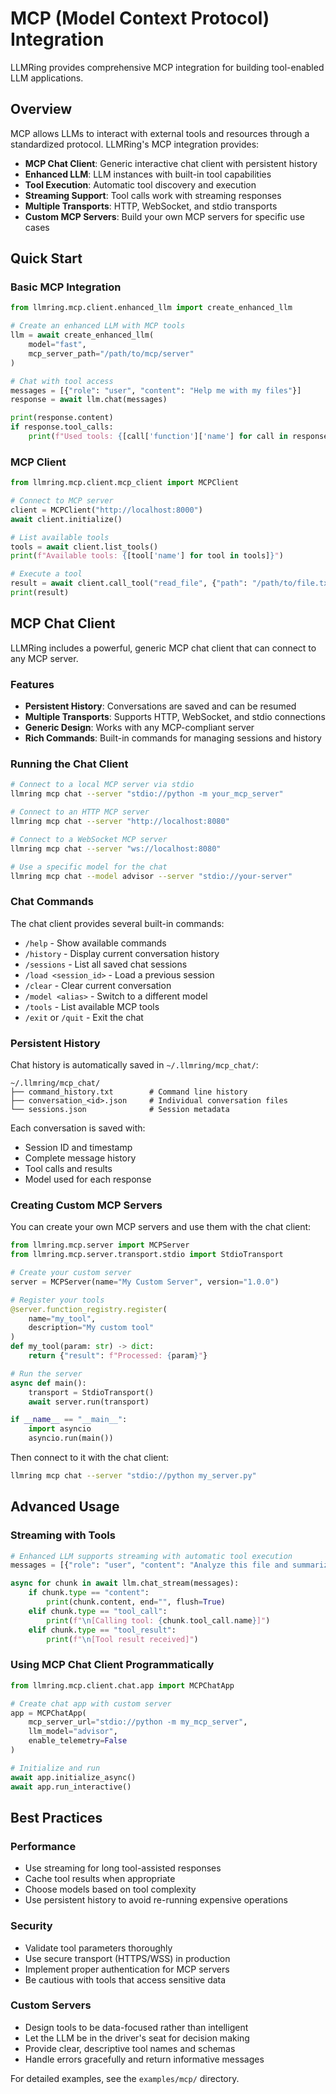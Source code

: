 # MCP (Model Context Protocol) Integration

LLMRing provides comprehensive MCP integration for building tool-enabled LLM applications.

## Overview

MCP allows LLMs to interact with external tools and resources through a standardized protocol. LLMRing's MCP integration provides:

- **MCP Chat Client**: Generic interactive chat client with persistent history
- **Enhanced LLM**: LLM instances with built-in tool capabilities
- **Tool Execution**: Automatic tool discovery and execution
- **Streaming Support**: Tool calls work with streaming responses
- **Multiple Transports**: HTTP, WebSocket, and stdio transports
- **Custom MCP Servers**: Build your own MCP servers for specific use cases

## Quick Start

### Basic MCP Integration

```python
from llmring.mcp.client.enhanced_llm import create_enhanced_llm

# Create an enhanced LLM with MCP tools
llm = await create_enhanced_llm(
    model="fast",
    mcp_server_path="/path/to/mcp/server"
)

# Chat with tool access
messages = [{"role": "user", "content": "Help me with my files"}]
response = await llm.chat(messages)

print(response.content)
if response.tool_calls:
    print(f"Used tools: {[call['function']['name'] for call in response.tool_calls]}")
```

### MCP Client

```python
from llmring.mcp.client.mcp_client import MCPClient

# Connect to MCP server
client = MCPClient("http://localhost:8000")
await client.initialize()

# List available tools
tools = await client.list_tools()
print(f"Available tools: {[tool['name'] for tool in tools]}")

# Execute a tool
result = await client.call_tool("read_file", {"path": "/path/to/file.txt"})
print(result)
```

## MCP Chat Client

LLMRing includes a powerful, generic MCP chat client that can connect to any MCP server.

### Features

- **Persistent History**: Conversations are saved and can be resumed
- **Multiple Transports**: Supports HTTP, WebSocket, and stdio connections
- **Generic Design**: Works with any MCP-compliant server
- **Rich Commands**: Built-in commands for managing sessions and history

### Running the Chat Client

```bash
# Connect to a local MCP server via stdio
llmring mcp chat --server "stdio://python -m your_mcp_server"

# Connect to an HTTP MCP server
llmring mcp chat --server "http://localhost:8080"

# Connect to a WebSocket MCP server
llmring mcp chat --server "ws://localhost:8080"

# Use a specific model for the chat
llmring mcp chat --model advisor --server "stdio://your-server"
```

### Chat Commands

The chat client provides several built-in commands:

- `/help` - Show available commands
- `/history` - Display current conversation history
- `/sessions` - List all saved chat sessions
- `/load <session_id>` - Load a previous session
- `/clear` - Clear current conversation
- `/model <alias>` - Switch to a different model
- `/tools` - List available MCP tools
- `/exit` or `/quit` - Exit the chat

### Persistent History

Chat history is automatically saved in `~/.llmring/mcp_chat/`:

```
~/.llmring/mcp_chat/
├── command_history.txt        # Command line history
├── conversation_<id>.json     # Individual conversation files
└── sessions.json              # Session metadata
```

Each conversation is saved with:
- Session ID and timestamp
- Complete message history
- Tool calls and results
- Model used for each response

### Creating Custom MCP Servers

You can create your own MCP servers and use them with the chat client:

```python
from llmring.mcp.server import MCPServer
from llmring.mcp.server.transport.stdio import StdioTransport

# Create your custom server
server = MCPServer(name="My Custom Server", version="1.0.0")

# Register your tools
@server.function_registry.register(
    name="my_tool",
    description="My custom tool"
)
def my_tool(param: str) -> dict:
    return {"result": f"Processed: {param}"}

# Run the server
async def main():
    transport = StdioTransport()
    await server.run(transport)

if __name__ == "__main__":
    import asyncio
    asyncio.run(main())
```

Then connect to it with the chat client:

```bash
llmring mcp chat --server "stdio://python my_server.py"
```

## Advanced Usage

### Streaming with Tools

```python
# Enhanced LLM supports streaming with automatic tool execution
messages = [{"role": "user", "content": "Analyze this file and summarize it"}]

async for chunk in await llm.chat_stream(messages):
    if chunk.type == "content":
        print(chunk.content, end="", flush=True)
    elif chunk.type == "tool_call":
        print(f"\n[Calling tool: {chunk.tool_call.name}]")
    elif chunk.type == "tool_result":
        print(f"\n[Tool result received]")
```

### Using MCP Chat Client Programmatically

```python
from llmring.mcp.client.chat.app import MCPChatApp

# Create chat app with custom server
app = MCPChatApp(
    mcp_server_url="stdio://python -m my_mcp_server",
    llm_model="advisor",
    enable_telemetry=False
)

# Initialize and run
await app.initialize_async()
await app.run_interactive()
```

## Best Practices

### Performance
- Use streaming for long tool-assisted responses
- Cache tool results when appropriate
- Choose models based on tool complexity
- Use persistent history to avoid re-running expensive operations

### Security
- Validate tool parameters thoroughly
- Use secure transport (HTTPS/WSS) in production
- Implement proper authentication for MCP servers
- Be cautious with tools that access sensitive data

### Custom Servers
- Design tools to be data-focused rather than intelligent
- Let the LLM be in the driver's seat for decision making
- Provide clear, descriptive tool names and schemas
- Handle errors gracefully and return informative messages

For detailed examples, see the `examples/mcp/` directory.

